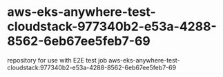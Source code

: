 # aws-eks-anywhere-test-cloudstack-977340b2-e53a-4288-8562-6eb67ee5feb7-69
repository for use with E2E test job aws-eks-anywhere-test-cloudstack:977340b2-e53a-4288-8562-6eb67ee5feb7-69
